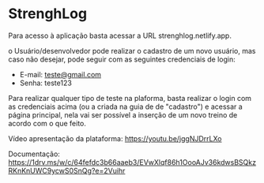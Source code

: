 # StrenghLog
 
Para acesso à aplicação basta acessar a URL strenghlog.netlify.app.

o	Usuário/desenvolvedor pode realizar o cadastro de um novo usuário, mas caso não desejar, pode seguir com as seguintes credenciais de login:
- E-mail: teste@gmail.com
- Senha: teste123

Para realizar qualquer tipo de teste na plaforma, basta realizar o login com as credenciais acima (ou a criada na guia de de "cadastro") e acessar a página principal, nela vai ser possível a inserção de um novo treino de acordo com o que feito.

Vídeo apresentação da plataforma: https://youtu.be/jggNJDrrLXo

Documentação: https://1drv.ms/w/c/64fefdc3b66aaeb3/EVwXlqf86h1OooAJv36kdwsBSQkzRKnKnUWC9ycwS0SnQg?e=2Vuihr
